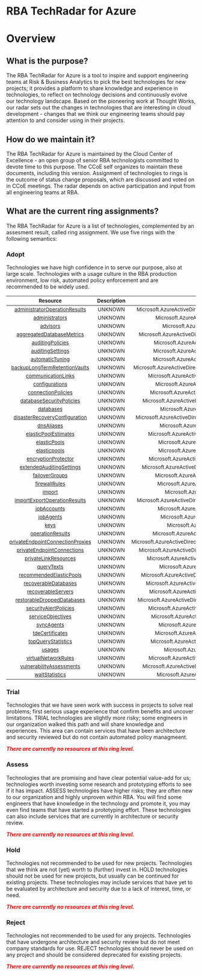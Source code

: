 
RBA TechRadar for Azure
=======================

# Overview

## What is the purpose?


The RBA TechRadar for Azure is a tool to inspire and support engineering teams at Risk & Business Analytics to pick the best technologies for new projects; it provides a platform to share knowledge and experience in technologies, to reflect on technology decisions and continuously evolve our technology landscape.  Based on the pioneering work at Thought Works, our radar sets out the changes in technologies that are interesting in cloud development - changes that we think our engineering teams should pay attention to and consider using in their projects.
## How do we maintain it?


The RBA TechRadar for Azure is maintained by the Cloud Center of Excellence - an open group of senior RBA technologists committed to devote time to this purpose.  The CCoE self organizes to maintain these documents, including this version.  Assignment of technologies to rings is the outcome of status change proposals, which are discussed and voted on in CCoE meetings.  The radar depends on active participation and input from all engineering teams at RBA.
## What are the current ring assignments?


The RBA TechRadar for Azure is a list of technologies, complemented by an assesment result, called ring assignment.  We use five rings with the following semantics:
### Adopt


Technologies we have high confidence in to serve our purpose, also at large scale.  Technologies with a usage culture in the RBA production environment, low risk, automated policy enforcement and are recommended to be widely used.  

|<sub>Resource</sub>|<sub>Description</sub>|<sub>Path</sub>|<sub>Status</sub>|
| :---: | :---: | :---: | :---: |
|<sub>[administratorOperationResults](https://github.com/openrba/python-azure-techradar/tree/master/Microsoft.AzureActiveDirectory/servers/administratorOperationResults)</sub>|<sub>UNKNOWN</sub>|<sub>Microsoft.AzureActiveDirectory/servers/administratorOperationResults</sub>|<sub>ADOPT</sub>|
|<sub>[administrators](https://github.com/openrba/python-azure-techradar/tree/master/Microsoft.AzureActiveDirectory/servers/administrators)</sub>|<sub>UNKNOWN</sub>|<sub>Microsoft.AzureActiveDirectory/servers/administrators</sub>|<sub>ADOPT</sub>|
|<sub>[advisors](https://github.com/openrba/python-azure-techradar/tree/master/Microsoft.AzureActiveDirectory/servers/advisors)</sub>|<sub>UNKNOWN</sub>|<sub>Microsoft.AzureActiveDirectory/servers/advisors</sub>|<sub>ADOPT</sub>|
|<sub>[aggregatedDatabaseMetrics](https://github.com/openrba/python-azure-techradar/tree/master/Microsoft.AzureActiveDirectory/servers/aggregatedDatabaseMetrics)</sub>|<sub>UNKNOWN</sub>|<sub>Microsoft.AzureActiveDirectory/servers/aggregatedDatabaseMetrics</sub>|<sub>ADOPT</sub>|
|<sub>[auditingPolicies](https://github.com/openrba/python-azure-techradar/tree/master/Microsoft.AzureActiveDirectory/servers/auditingPolicies)</sub>|<sub>UNKNOWN</sub>|<sub>Microsoft.AzureActiveDirectory/servers/auditingPolicies</sub>|<sub>ADOPT</sub>|
|<sub>[auditingSettings](https://github.com/openrba/python-azure-techradar/tree/master/Microsoft.AzureActiveDirectory/servers/auditingSettings)</sub>|<sub>UNKNOWN</sub>|<sub>Microsoft.AzureActiveDirectory/servers/auditingSettings</sub>|<sub>ADOPT</sub>|
|<sub>[automaticTuning](https://github.com/openrba/python-azure-techradar/tree/master/Microsoft.AzureActiveDirectory/servers/automaticTuning)</sub>|<sub>UNKNOWN</sub>|<sub>Microsoft.AzureActiveDirectory/servers/automaticTuning</sub>|<sub>ADOPT</sub>|
|<sub>[backupLongTermRetentionVaults](https://github.com/openrba/python-azure-techradar/tree/master/Microsoft.AzureActiveDirectory/servers/backupLongTermRetentionVaults)</sub>|<sub>UNKNOWN</sub>|<sub>Microsoft.AzureActiveDirectory/servers/backupLongTermRetentionVaults</sub>|<sub>ADOPT</sub>|
|<sub>[communicationLinks](https://github.com/openrba/python-azure-techradar/tree/master/Microsoft.AzureActiveDirectory/servers/communicationLinks)</sub>|<sub>UNKNOWN</sub>|<sub>Microsoft.AzureActiveDirectory/servers/communicationLinks</sub>|<sub>ADOPT</sub>|
|<sub>[configurations](https://github.com/openrba/python-azure-techradar/tree/master/Microsoft.AzureActiveDirectory/servers/configurations)</sub>|<sub>UNKNOWN</sub>|<sub>Microsoft.AzureActiveDirectory/servers/configurations</sub>|<sub>ADOPT</sub>|
|<sub>[connectionPolicies](https://github.com/openrba/python-azure-techradar/tree/master/Microsoft.AzureActiveDirectory/servers/connectionPolicies)</sub>|<sub>UNKNOWN</sub>|<sub>Microsoft.AzureActiveDirectory/servers/connectionPolicies</sub>|<sub>ADOPT</sub>|
|<sub>[databaseSecurityPolicies](https://github.com/openrba/python-azure-techradar/tree/master/Microsoft.AzureActiveDirectory/servers/databaseSecurityPolicies)</sub>|<sub>UNKNOWN</sub>|<sub>Microsoft.AzureActiveDirectory/servers/databaseSecurityPolicies</sub>|<sub>ADOPT</sub>|
|<sub>[databases](https://github.com/openrba/python-azure-techradar/tree/master/Microsoft.AzureActiveDirectory/servers/databases)</sub>|<sub>UNKNOWN</sub>|<sub>Microsoft.AzureActiveDirectory/servers/databases</sub>|<sub>ADOPT</sub>|
|<sub>[disasterRecoveryConfiguration](https://github.com/openrba/python-azure-techradar/tree/master/Microsoft.AzureActiveDirectory/servers/disasterRecoveryConfiguration)</sub>|<sub>UNKNOWN</sub>|<sub>Microsoft.AzureActiveDirectory/servers/disasterRecoveryConfiguration</sub>|<sub>ADOPT</sub>|
|<sub>[dnsAliases](https://github.com/openrba/python-azure-techradar/tree/master/Microsoft.AzureActiveDirectory/servers/dnsAliases)</sub>|<sub>UNKNOWN</sub>|<sub>Microsoft.AzureActiveDirectory/servers/dnsAliases</sub>|<sub>ADOPT</sub>|
|<sub>[elasticPoolEstimates](https://github.com/openrba/python-azure-techradar/tree/master/Microsoft.AzureActiveDirectory/servers/elasticPoolEstimates)</sub>|<sub>UNKNOWN</sub>|<sub>Microsoft.AzureActiveDirectory/servers/elasticPoolEstimates</sub>|<sub>ADOPT</sub>|
|<sub>[elasticPools](https://github.com/openrba/python-azure-techradar/tree/master/Microsoft.AzureActiveDirectory/servers/elasticPools)</sub>|<sub>UNKNOWN</sub>|<sub>Microsoft.AzureActiveDirectory/servers/elasticPools</sub>|<sub>ADOPT</sub>|
|<sub>[elasticpools](https://github.com/openrba/python-azure-techradar/tree/master/Microsoft.AzureActiveDirectory/servers/elasticpools)</sub>|<sub>UNKNOWN</sub>|<sub>Microsoft.AzureActiveDirectory/servers/elasticpools</sub>|<sub>ADOPT</sub>|
|<sub>[encryptionProtector](https://github.com/openrba/python-azure-techradar/tree/master/Microsoft.AzureActiveDirectory/servers/encryptionProtector)</sub>|<sub>UNKNOWN</sub>|<sub>Microsoft.AzureActiveDirectory/servers/encryptionProtector</sub>|<sub>ADOPT</sub>|
|<sub>[extendedAuditingSettings](https://github.com/openrba/python-azure-techradar/tree/master/Microsoft.AzureActiveDirectory/servers/extendedAuditingSettings)</sub>|<sub>UNKNOWN</sub>|<sub>Microsoft.AzureActiveDirectory/servers/extendedAuditingSettings</sub>|<sub>ADOPT</sub>|
|<sub>[failoverGroups](https://github.com/openrba/python-azure-techradar/tree/master/Microsoft.AzureActiveDirectory/servers/failoverGroups)</sub>|<sub>UNKNOWN</sub>|<sub>Microsoft.AzureActiveDirectory/servers/failoverGroups</sub>|<sub>ADOPT</sub>|
|<sub>[firewallRules](https://github.com/openrba/python-azure-techradar/tree/master/Microsoft.AzureActiveDirectory/servers/firewallRules)</sub>|<sub>UNKNOWN</sub>|<sub>Microsoft.AzureActiveDirectory/servers/firewallRules</sub>|<sub>ADOPT</sub>|
|<sub>[import](https://github.com/openrba/python-azure-techradar/tree/master/Microsoft.AzureActiveDirectory/servers/import)</sub>|<sub>UNKNOWN</sub>|<sub>Microsoft.AzureActiveDirectory/servers/import</sub>|<sub>ADOPT</sub>|
|<sub>[importExportOperationResults](https://github.com/openrba/python-azure-techradar/tree/master/Microsoft.AzureActiveDirectory/servers/importExportOperationResults)</sub>|<sub>UNKNOWN</sub>|<sub>Microsoft.AzureActiveDirectory/servers/importExportOperationResults</sub>|<sub>ADOPT</sub>|
|<sub>[jobAccounts](https://github.com/openrba/python-azure-techradar/tree/master/Microsoft.AzureActiveDirectory/servers/jobAccounts)</sub>|<sub>UNKNOWN</sub>|<sub>Microsoft.AzureActiveDirectory/servers/jobAccounts</sub>|<sub>ADOPT</sub>|
|<sub>[jobAgents](https://github.com/openrba/python-azure-techradar/tree/master/Microsoft.AzureActiveDirectory/servers/jobAgents)</sub>|<sub>UNKNOWN</sub>|<sub>Microsoft.AzureActiveDirectory/servers/jobAgents</sub>|<sub>ADOPT</sub>|
|<sub>[keys](https://github.com/openrba/python-azure-techradar/tree/master/Microsoft.AzureActiveDirectory/servers/keys)</sub>|<sub>UNKNOWN</sub>|<sub>Microsoft.AzureActiveDirectory/servers/keys</sub>|<sub>ADOPT</sub>|
|<sub>[operationResults](https://github.com/openrba/python-azure-techradar/tree/master/Microsoft.AzureActiveDirectory/servers/operationResults)</sub>|<sub>UNKNOWN</sub>|<sub>Microsoft.AzureActiveDirectory/servers/operationResults</sub>|<sub>ADOPT</sub>|
|<sub>[privateEndpointConnectionProxies](https://github.com/openrba/python-azure-techradar/tree/master/Microsoft.AzureActiveDirectory/servers/privateEndpointConnectionProxies)</sub>|<sub>UNKNOWN</sub>|<sub>Microsoft.AzureActiveDirectory/servers/privateEndpointConnectionProxies</sub>|<sub>ADOPT</sub>|
|<sub>[privateEndpointConnections](https://github.com/openrba/python-azure-techradar/tree/master/Microsoft.AzureActiveDirectory/servers/privateEndpointConnections)</sub>|<sub>UNKNOWN</sub>|<sub>Microsoft.AzureActiveDirectory/servers/privateEndpointConnections</sub>|<sub>ADOPT</sub>|
|<sub>[privateLinkResources](https://github.com/openrba/python-azure-techradar/tree/master/Microsoft.AzureActiveDirectory/servers/privateLinkResources)</sub>|<sub>UNKNOWN</sub>|<sub>Microsoft.AzureActiveDirectory/servers/privateLinkResources</sub>|<sub>ADOPT</sub>|
|<sub>[queryTexts](https://github.com/openrba/python-azure-techradar/tree/master/Microsoft.AzureActiveDirectory/servers/queryTexts)</sub>|<sub>UNKNOWN</sub>|<sub>Microsoft.AzureActiveDirectory/servers/queryTexts</sub>|<sub>ADOPT</sub>|
|<sub>[recommendedElasticPools](https://github.com/openrba/python-azure-techradar/tree/master/Microsoft.AzureActiveDirectory/servers/recommendedElasticPools)</sub>|<sub>UNKNOWN</sub>|<sub>Microsoft.AzureActiveDirectory/servers/recommendedElasticPools</sub>|<sub>ADOPT</sub>|
|<sub>[recoverableDatabases](https://github.com/openrba/python-azure-techradar/tree/master/Microsoft.AzureActiveDirectory/servers/recoverableDatabases)</sub>|<sub>UNKNOWN</sub>|<sub>Microsoft.AzureActiveDirectory/servers/recoverableDatabases</sub>|<sub>ADOPT</sub>|
|<sub>[recoverableServers](https://github.com/openrba/python-azure-techradar/tree/master/Microsoft.AzureActiveDirectory/servers/recoverableServers)</sub>|<sub>UNKNOWN</sub>|<sub>Microsoft.AzureActiveDirectory/servers/recoverableServers</sub>|<sub>ADOPT</sub>|
|<sub>[restorableDroppedDatabases](https://github.com/openrba/python-azure-techradar/tree/master/Microsoft.AzureActiveDirectory/servers/restorableDroppedDatabases)</sub>|<sub>UNKNOWN</sub>|<sub>Microsoft.AzureActiveDirectory/servers/restorableDroppedDatabases</sub>|<sub>ADOPT</sub>|
|<sub>[securityAlertPolicies](https://github.com/openrba/python-azure-techradar/tree/master/Microsoft.AzureActiveDirectory/servers/securityAlertPolicies)</sub>|<sub>UNKNOWN</sub>|<sub>Microsoft.AzureActiveDirectory/servers/securityAlertPolicies</sub>|<sub>ADOPT</sub>|
|<sub>[serviceObjectives](https://github.com/openrba/python-azure-techradar/tree/master/Microsoft.AzureActiveDirectory/servers/serviceObjectives)</sub>|<sub>UNKNOWN</sub>|<sub>Microsoft.AzureActiveDirectory/servers/serviceObjectives</sub>|<sub>ADOPT</sub>|
|<sub>[syncAgents](https://github.com/openrba/python-azure-techradar/tree/master/Microsoft.AzureActiveDirectory/servers/syncAgents)</sub>|<sub>UNKNOWN</sub>|<sub>Microsoft.AzureActiveDirectory/servers/syncAgents</sub>|<sub>ADOPT</sub>|
|<sub>[tdeCertificates](https://github.com/openrba/python-azure-techradar/tree/master/Microsoft.AzureActiveDirectory/servers/tdeCertificates)</sub>|<sub>UNKNOWN</sub>|<sub>Microsoft.AzureActiveDirectory/servers/tdeCertificates</sub>|<sub>ADOPT</sub>|
|<sub>[topQueryStatistics](https://github.com/openrba/python-azure-techradar/tree/master/Microsoft.AzureActiveDirectory/servers/topQueryStatistics)</sub>|<sub>UNKNOWN</sub>|<sub>Microsoft.AzureActiveDirectory/servers/topQueryStatistics</sub>|<sub>ADOPT</sub>|
|<sub>[usages](https://github.com/openrba/python-azure-techradar/tree/master/Microsoft.AzureActiveDirectory/servers/usages)</sub>|<sub>UNKNOWN</sub>|<sub>Microsoft.AzureActiveDirectory/servers/usages</sub>|<sub>ADOPT</sub>|
|<sub>[virtualNetworkRules](https://github.com/openrba/python-azure-techradar/tree/master/Microsoft.AzureActiveDirectory/servers/virtualNetworkRules)</sub>|<sub>UNKNOWN</sub>|<sub>Microsoft.AzureActiveDirectory/servers/virtualNetworkRules</sub>|<sub>ADOPT</sub>|
|<sub>[vulnerabilityAssessments](https://github.com/openrba/python-azure-techradar/tree/master/Microsoft.AzureActiveDirectory/servers/vulnerabilityAssessments)</sub>|<sub>UNKNOWN</sub>|<sub>Microsoft.AzureActiveDirectory/servers/vulnerabilityAssessments</sub>|<sub>ADOPT</sub>|
|<sub>[waitStatistics](https://github.com/openrba/python-azure-techradar/tree/master/Microsoft.AzureActiveDirectory/servers/waitStatistics)</sub>|<sub>UNKNOWN</sub>|<sub>Microsoft.AzureActiveDirectory/servers/waitStatistics</sub>|<sub>ADOPT</sub>|

### Trial


Technologies that we have seen work with success in projects to solve real problems;  first serious usage experience that confirm benefits and uncover limitations.  TRIAL technologies are slightly more risky; some engineers in our organization walked this path and will share knowledge and experiences.  This area can contain services that have been architecture and security reviewed but do not contain automated policy managmeent.  
  
***<font color="red"> There are currently no resources at this ring level. </font>***
### Assess


Technologies that are promising and have clear potential value-add for us; technologies worth investing some research and prototyping efforts to see if it has impact.  ASSESS technologies have higher risks;  they are often new to our organization and highly unproven within RBA.  You will find some engineers that have knowledge in the technology and promote it, you may even find teams that have started a prototyping effort.  These technologies can also include services that are currently in architecture or security review.  
  
***<font color="red"> There are currently no resources at this ring level. </font>***
### Hold


Technologies not recommended to be used for new projects. Technologies that we think are not (yet) worth to (further) invest in.  HOLD technologies should not be used for new projects, but usually can be continued for existing projects.  These technologies may include services that have yet to be evaluated by architecture and security due to a lack of interest, time, or need.  
  
***<font color="red"> There are currently no resources at this ring level. </font>***
### Reject


Technologies not recommended to be used for any projects. Technologies that have undergone architecture and security review but do not meet company standards for use.  REJECT technologies should never be used on any project and should be considered deprecated for existing projects.  
  
***<font color="red"> There are currently no resources at this ring level. </font>***